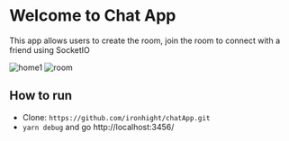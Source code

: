 # Welcome to Chat App

This app allows users to create the room, join the room to connect with a friend using SocketIO

![home1](https://user-images.githubusercontent.com/56241790/75001950-7485af80-5495-11ea-8990-68dfc622d9b3.png)
![room](https://user-images.githubusercontent.com/56241790/75001952-7780a000-5495-11ea-85c5-00415b04e89d.png)

## How to run

- Clone: `https://github.com/ironhight/chatApp.git`
- `yarn debug` and go http://localhost:3456/
